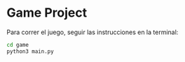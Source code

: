 # Game Project

Para correr el juego, seguir las instrucciones en la terminal:

``` sh
cd game
python3 main.py
```

